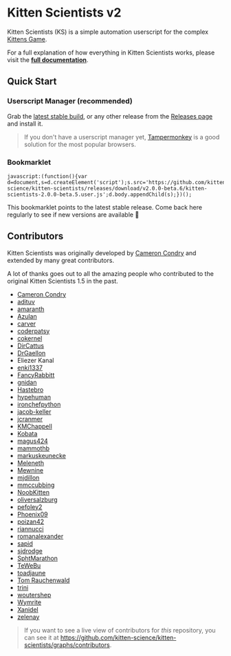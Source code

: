 # Kitten Scientists v2

Kitten Scientists (KS) is a simple automation userscript for the complex [Kittens Game](https://kittensgame.com/web/).

For a full explanation of how everything in Kitten Scientists works, please visit the [**full documentation**](https://kitten-science.github.io/kitten-scientists/).

## Quick Start

### Userscript Manager (recommended)

Grab the [latest stable build](https://github.com/kitten-science/kitten-scientists/releases/tag/v2.0.0-beta.6), or any other release from the [Releases page](https://github.com/kitten-science/kitten-scientists/releases) and install it.

> If you don't have a userscript manager yet, [Tampermonkey](https://www.tampermonkey.net/) is a good solution for the most popular browsers.

### Bookmarklet

```
javascript:(function(){var d=document,s=d.createElement('script');s.src='https://github.com/kitten-science/kitten-scientists/releases/download/v2.0.0-beta.6/kitten-scientists-2.0.0-beta.5.user.js';d.body.appendChild(s);})();
```

This bookmarklet points to the latest stable release. Come back here regularly to see if new versions are available 🙂

## Contributors

Kitten Scientists was originally developed by [Cameron Condry](https://github.com/cameroncondry/cbc-kitten-scientists) and extended by many great contributors.

A lot of thanks goes out to all the amazing people who contributed to the original Kitten Scientists 1.5 in the past.

-   [Cameron Condry](https://github.com/cameroncondry)
-   [adituv](https://github.com/adituv)
-   [amaranth](https://github.com/amaranth)
-   [Azulan](https://www.reddit.com/user/Azulan)
-   [carver](https://github.com/carver)
-   [coderpatsy](https://github.com/coderpatsy)
-   [cokernel](https://github.com/cokernel)
-   [DirCattus](https://www.reddit.com/user/DirCattus)
-   [DrGaellon](https://github.com/DrGaellon)
-   Eliezer Kanal
-   [enki1337](https://github.com/enki1337)
-   [FancyRabbitt](https://www.reddit.com/user/FancyRabbitt)
-   [gnidan](https://github.com/gnidan)
-   [Hastebro](https://github.com/Hastebro)
-   [hypehuman](https://github.com/hypehuman)
-   [ironchefpython](https://github.com/ironchefpython)
-   [jacob-keller](https://github.com/jacob-keller)
-   [jcranmer](https://github.com/jcranmer)
-   [KMChappell](https://github.com/KMChappell)
-   [Kobata](https://github.com/Kobata)
-   [magus424](https://github.com/magus424)
-   [mammothb](https://github.com/mammothb)
-   [markuskeunecke](https://github.com/markuskeunecke)
-   [Meleneth](https://github.com/meleneth)
-   [Mewnine](https://www.reddit.com/user/Mewnine)
-   [mjdillon](https://github.com/mjdillon)
-   [mmccubbing](https://github.com/mmccubbing)
-   [NoobKitten](https://github.com/NoobKitten)
-   [oliversalzburg](https://github.com/oliversalzburg)
-   [pefoley2](https://www.reddit.com/user/pefoley2)
-   [Phoenix09](https://github.com/Phoenix09)
-   [poizan42](https://github.com/poizan42)
-   [riannucci](https://github.com/riannucci)
-   [romanalexander](https://github.com/romanalexander)
-   [sapid](https://github.com/sapid)
-   [sjdrodge](https://github.com/sjdrodge)
-   [SphtMarathon](https://www.reddit.com/user/SphtMarathon)
-   [TeWeBu](https://github.com/TeWeBu)
-   [toadjaune](https://github.com/toadjaune)
-   [Tom Rauchenwald](https://github.com/TomRauchenwald)
-   [trini](https://github.com/trini)
-   [woutershep](https://github.com/woutershep)
-   [Wymrite](https://github.com/Wymrite)
-   [Xanidel](https://github.com/Xanidel)
-   [zelenay](https://github.com/zelenay)

> If you want to see a live view of contributors for _this_ repository, you can see it at <https://github.com/kitten-science/kitten-scientists/graphs/contributors>.
